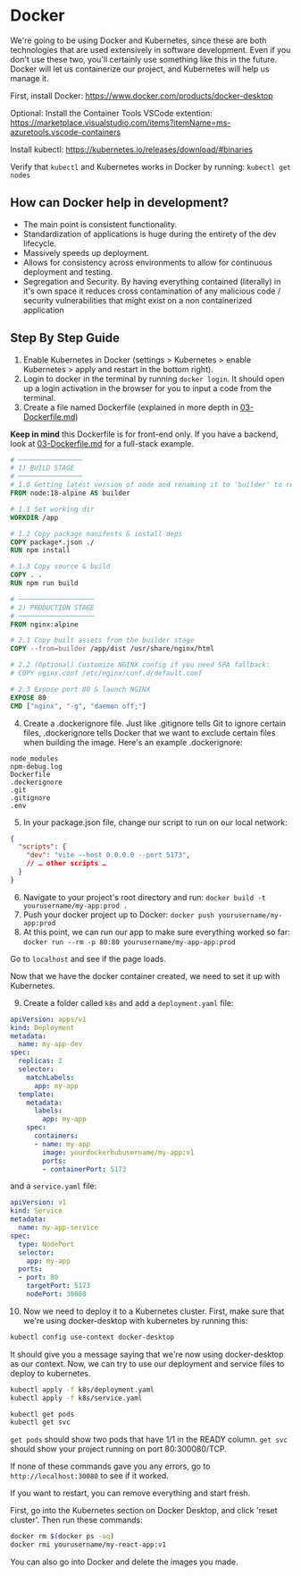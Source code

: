 # Docker

We're going to be using Docker and Kubernetes, since these are both technologies that are used extensively in software development. Even if you don't use these two, you'll certainly use something like this in the future. Docker will let us containerize our project, and Kubernetes will help us manage it.

First, install Docker: https://www.docker.com/products/docker-desktop

Optional: Install the Container Tools VSCode extention: https://marketplace.visualstudio.com/items?itemName=ms-azuretools.vscode-containers

Install kubectl: https://kubernetes.io/releases/download/#binaries

Verify that `kubectl` and Kubernetes works in Docker by running: `kubectl get nodes`

## How can Docker help in development?

- The main point is consistent functionality.
- Standardization of applications is huge during the entirety of the dev lifecycle.
- Massively speeds up deployment.
- Allows for consistency across environments to allow for continuous deployment and testing.
- Segregation and Security. By having everything contained (literally) in it's own space it reduces cross contamination of any malicious code / security vulnerabilities that might exist on a non containerized application

## Step By Step Guide

1. Enable Kubernetes in Docker (settings > Kubernetes > enable Kubernetes > apply and restart in the bottom right).
2. Login to docker in the terminal by running `docker login`. It should open up a login activation in the browser for you to input a code from the terminal.
3. Create a file named Dockerfile (explained in more depth in [03-Dockerfile.md](03-Dockerfile.md))

**Keep in mind** this Dockerfile is for front-end only. If you have a backend, look at [03-Dockerfile.md](03-Dockerfile.md) for a full-stack example.

```dockerfile
# ────────────────
# 1) BUILD STAGE
# ────────────────
# 1.0 Getting latest version of node and renaming it to 'builder' to reference later
FROM node:18-alpine AS builder

# 1.1 Set working dir
WORKDIR /app

# 1.2 Copy package manifests & install deps
COPY package*.json ./
RUN npm install

# 1.3 Copy source & build
COPY . .
RUN npm run build

# ───────────────────
# 2) PRODUCTION STAGE
# ───────────────────
FROM nginx:alpine

# 2.1 Copy built assets from the builder stage
COPY --from=builder /app/dist /usr/share/nginx/html

# 2.2 (Optional) Customize NGINX config if you need SPA fallback:
# COPY nginx.conf /etc/nginx/conf.d/default.conf

# 2.3 Expose port 80 & launch NGINX
EXPOSE 80
CMD ["nginx", "-g", "daemon off;"]

```
4. Create a .dockerignore file. Just like .gitignore tells Git to ignore certain files, .dockerignore tells Docker that we want to exclude certain files when building the image. Here's an example .dockerignore:
```
node_modules
npm-debug.log
Dockerfile
.dockerignore
.git
.gitignore
.env
```
5. In your package.json file, change our script to run on our local network:
```json
{
  "scripts": {
    "dev": "vite --host 0.0.0.0 --port 5173",
    // … other scripts …
  }
}
```
6. Navigate to your project's root directory and run: `docker build -t yourusername/my-app:prod .`
7. Push your docker project up to Docker: `docker push yourusername/my-app:prod` 
8. At this point, we can run our app to make sure everything worked so far: `docker run --rm -p 80:80 yourusername/my-app-app:prod`

Go to `localhost` and see if the page loads.

Now that we have the docker container created, we need to set it up with Kubernetes.

9. Create a folder called `k8s` and add a `deployment.yaml` file:
```yaml
apiVersion: apps/v1
kind: Deployment
metadata:
  name: my-app-dev
spec:
  replicas: 2
  selector:
    matchLabels:
      app: my-app
  template:
    metadata:
      labels:
        app: my-app
    spec:
      containers:
      - name: my-app
        image: yourdockerhubusername/my-app:v1
        ports:
        - containerPort: 5173
```
and a `service.yaml` file:
```yaml
apiVersion: v1
kind: Service
metadata:
  name: my-app-service
spec:
  type: NodePort 
  selector:
    app: my-app
  ports:
  - port: 80
    targetPort: 5173
    nodePort: 30080
```
10. Now we need to deploy it to a Kubernetes cluster. First, make sure that we're using docker-desktop with kubernetes by running this:
```bash
kubectl config use-context docker-desktop
```
It should give you a message saying that we're now using docker-desktop as our context. Now, we can try to use our deployment and service files to deploy to kubernetes.
```bash
kubectl apply -f k8s/deployment.yaml
kubectl apply -f k8s/service.yaml

kubectl get pods
kubectl get svc
```
`get pods` should show two pods that have 1/1 in the READY column. `get svc` should show your project running on port 80:300080/TCP.

If none of these commands gave you any errors, go to `http://localhost:30080` to see if it worked.

If you want to restart, you can remove everything and start fresh.

First, go into the Kubernetes section on Docker Desktop, and click 'reset cluster'. Then run these commands:

```bash
docker rm $(docker ps -aq)
docker rmi yourusername/my-react-app:v1
```

You can also go into Docker and delete the images you made.